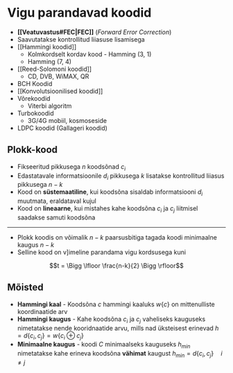 # Vigu parandavad koodid
- **[[Veatuvastus#FEC|FEC]]** (*Forward Error Correction*)
- Saavutatakse kontrollitud liiasuse lisamisega
- [[Hammingi koodid]]
	- Kolmkordselt kordav kood - Hamming (3, 1)
	- Hamming (7, 4)
- [[Reed-Solomoni koodid]]
	- CD, DVB, WiMAX, QR
- BCH Koodid
- [[Konvolutsioonilised koodid]]
- Võrekoodid
	- Viterbi algoritm
- Turbokoodid
	- 3G/4G mobiil, kosmoseside
- LDPC koodid (Gallageri koodid)

## Plokk-kood
- Fikseeritud pikkusega $n$ koodsõnad $c_i$
- Edastatavale informatsioonile $d_i$ pikkusega $k$ lisatakse kontrollitud liiasus pikkusega $n-k$
- Kood on **süstemaatiline**, kui koodsõna sisaldab informatsiooni $d_i$ muutmata, eraldataval kujul
- Kood on **lineaarne**, kui mistahes kahe koodsõna $c_i$ ja $c_j$ liitmisel saadakse samuti koodsõna

---
- Plokk koodis on võimalik $n-k$ paarsusbitiga tagada koodi minimaalne kaugus $n-k$
- Selline kood on v]imeline parandama vigu kordsusega kuni

$$t = \Bigg \lfloor \frac{n-k}{2} \Bigg \rfloor$$

## Mõisted
- **Hammingi kaal** - Koodsõna $c$ hammingi kaaluks $w\{c\}$ on mittenulliste koordinaatide arv
- **Hammingi kaugus** - Kahe koodsõna $c_i$ ja $c_j$ vaheliseks kauguseks nimetatakse nende kooridnaatide arvu, mills nad üksteisest erinevad $h = d\{c_i, c_j\}=w\{c_i \oplus c_j\}$
- **Minimaalne kaugus** - koodi $C$ minimaalseks kauguseks $h_{min}$ nimetatakse kahe erineva koodsõna **vähimat** kaugust $h_{min} = d\{c_i, c_j\} \quad i \neq j$